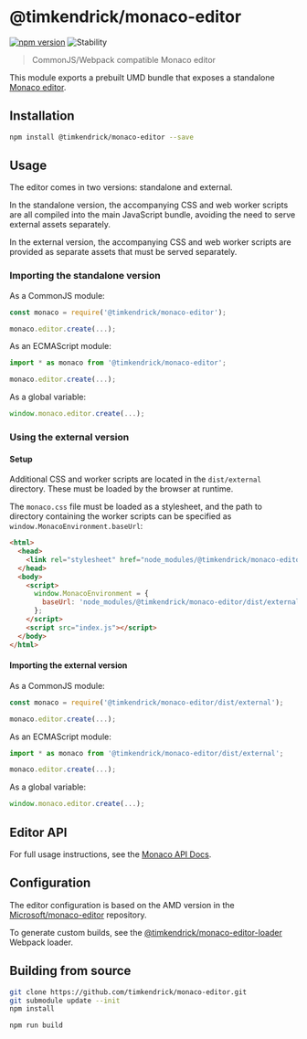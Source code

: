 # @timkendrick/monaco-editor
[![npm version](https://img.shields.io/npm/v/@timkendrick/monaco-editor.svg)](https://www.npmjs.com/package/@timkendrick/monaco-editor)
![Stability](https://img.shields.io/badge/stability-experimental-yellow.svg)

> CommonJS/Webpack compatible Monaco editor

This module exports a prebuilt UMD bundle that exposes a standalone [Monaco editor](https://microsoft.github.io/monaco-editor/).

## Installation

```bash
npm install @timkendrick/monaco-editor --save
```

## Usage

The editor comes in two versions: standalone and external.

In the standalone version, the accompanying CSS and web worker scripts are all compiled into the main JavaScript bundle, avoiding the need to serve external assets separately.

In the external version, the accompanying CSS and web worker scripts are provided as separate assets that must be served separately.

### Importing the standalone version

As a CommonJS module:

```js
const monaco = require('@timkendrick/monaco-editor');

monaco.editor.create(...);
```

As an ECMAScript module:

```js
import * as monaco from '@timkendrick/monaco-editor';

monaco.editor.create(...);
```

As a global variable:

```js
window.monaco.editor.create(...);
```

### Using the external version

#### Setup

Additional CSS and worker scripts are located in the `dist/external` directory. These must be loaded by the browser at runtime.

The `monaco.css` file must be loaded as a stylesheet, and the path to directory containing the worker scripts can be specified as `window.MonacoEnvironment.baseUrl`:

```html
<html>
  <head>
    <link rel="stylesheet" href="node_modules/@timkendrick/monaco-editor/dist/external/monaco.css" />
  </head>
  <body>
    <script>
      window.MonacoEnvironment = {
        baseUrl: 'node_modules/@timkendrick/monaco-editor/dist/external',
      };
    </script>
    <script src="index.js"></script>
  </body>
</html>
```

#### Importing the external version

As a CommonJS module:

```js
const monaco = require('@timkendrick/monaco-editor/dist/external');

monaco.editor.create(...);
```

As an ECMAScript module:

```js
import * as monaco from '@timkendrick/monaco-editor/dist/external';

monaco.editor.create(...);
```

As a global variable:

```js
window.monaco.editor.create(...);
```

## Editor API

For full usage instructions, see the [Monaco API Docs](https://microsoft.github.io/monaco-editor/api/index.html).

## Configuration

The editor configuration is based on the AMD version in the [Microsoft/monaco-editor](https://github.com/Microsoft/monaco-editor) repository.

To generate custom builds, see the [@timkendrick/monaco-editor-loader](https://www.npmjs.com/package/@timkendrick/monaco-editor-loader) Webpack loader.

## Building from source

```bash
git clone https://github.com/timkendrick/monaco-editor.git
git submodule update --init
npm install

npm run build
```
